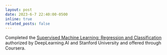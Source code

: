```yaml
---
layout: post
date: 2023-6-7 22:40:00-0500
inline: true
related_posts: false
---
```


Completed the [Supervised Machine Learning: Regression and Classification](https://coursera.org/share/9366c13148365f4c71c91bbb3cca21d3) authorized by DeepLearning.AI and Stanford University and offered through Coursera.